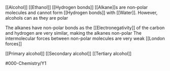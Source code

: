 [[Alcohol]]
[[Ethanol]]
[[Hydrogen bonds]]
[[Alkane]]s are non-polar molecules and cannot form [[Hydrogen bonds]] with [[Water]]. However, alcohols can as they are polar

The alkanes have non-polar bonds as the [[Electronegativity]] of the carbon and hydrogen are very similar, making the alkanes non-polar
The intermolecular forces between non-polar molecules are very weak [[London forces]] 

[[Primary alcohol]]
[[Secondary alcohol]]
[[Tertiary alcohol]]

#000-Chemistry/Y1